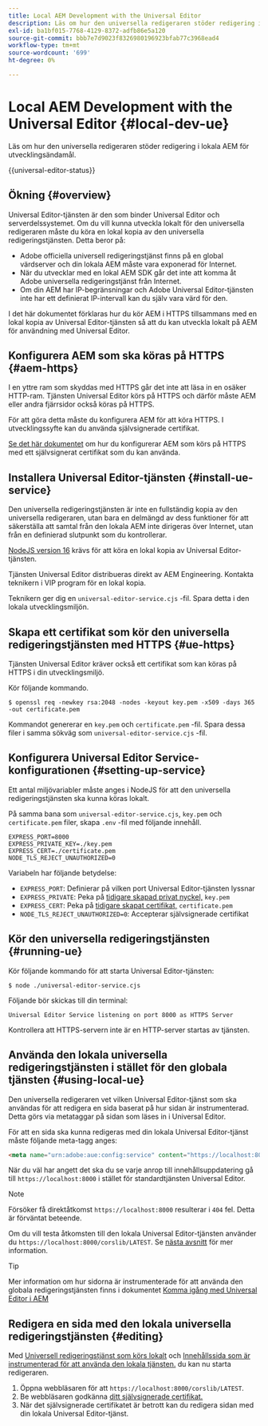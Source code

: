 ```yaml
---
title: Local AEM Development with the Universal Editor
description: Läs om hur den universella redigeraren stöder redigering i lokala AEM för utvecklingsändamål.
exl-id: ba1bf015-7768-4129-8372-adfb86e5a120
source-git-commit: bbb7e7d9023f8326980196923bfab77c3968ead4
workflow-type: tm+mt
source-wordcount: '699'
ht-degree: 0%

---
```



# Local AEM Development with the Universal Editor {#local-dev-ue}

Läs om hur den universella redigeraren stöder redigering i lokala AEM för utvecklingsändamål.

{{universal-editor-status}}

## Ökning {#overview}

Universal Editor-tjänsten är den som binder Universal Editor och serverdelssystemet. Om du vill kunna utveckla lokalt för den universella redigeraren måste du köra en lokal kopia av den universella redigeringstjänsten. Detta beror på:

* Adobe officiella universell redigeringstjänst finns på en global värdserver och din lokala AEM måste vara exponerad för Internet.
* När du utvecklar med en lokal AEM SDK går det inte att komma åt Adobe universella redigeringstjänst från Internet.
* Om din AEM har IP-begränsningar och Adobe Universal Editor-tjänsten inte har ett definierat IP-intervall kan du själv vara värd för den.

I det här dokumentet förklaras hur du kör AEM i HTTPS tillsammans med en lokal kopia av Universal Editor-tjänsten så att du kan utveckla lokalt på AEM för användning med Universal Editor.

## Konfigurera AEM som ska köras på HTTPS {#aem-https}

I en yttre ram som skyddas med HTTPS går det inte att läsa in en osäker HTTP-ram. Tjänsten Universal Editor körs på HTTPS och därför måste AEM eller andra fjärrsidor också köras på HTTPS.

För att göra detta måste du konfigurera AEM för att köra HTTPS. I utvecklingssyfte kan du använda självsignerade certifikat.

[Se det här dokumentet](https://experienceleague.adobe.com/docs/experience-manager-learn/foundation/security/use-the-ssl-wizard.html) om hur du konfigurerar AEM som körs på HTTPS med ett självsignerat certifikat som du kan använda.

## Installera Universal Editor-tjänsten {#install-ue-service}

Den universella redigeringstjänsten är inte en fullständig kopia av den universella redigeraren, utan bara en delmängd av dess funktioner för att säkerställa att samtal från den lokala AEM inte dirigeras över Internet, utan från en definierad slutpunkt som du kontrollerar.

[NodeJS version 16](https://nodejs.org/en/download/releases) krävs för att köra en lokal kopia av Universal Editor-tjänsten.

Tjänsten Universal Editor distribueras direkt av AEM Engineering. Kontakta teknikern i VIP program för en lokal kopia.

Teknikern ger dig en `universal-editor-service.cjs` -fil. Spara detta i den lokala utvecklingsmiljön.

## Skapa ett certifikat som kör den universella redigeringstjänsten med HTTPS {#ue-https}

Tjänsten Universal Editor kräver också ett certifikat som kan köras på HTTPS i din utvecklingsmiljö.

Kör följande kommando.

```text
$ openssl req -newkey rsa:2048 -nodes -keyout key.pem -x509 -days 365 -out certificate.pem
```

Kommandot genererar en `key.pem` och `certificate.pem` -fil. Spara dessa filer i samma sökväg som `universal-editor-service.cjs` -fil.

## Konfigurera Universal Editor Service-konfigurationen {#setting-up-service}

Ett antal miljövariabler måste anges i NodeJS för att den universella redigeringstjänsten ska kunna köras lokalt.

På samma bana som `universal-editor-service.cjs`, `key.pem` och `certificate.pem` filer, skapa `.env` -fil med följande innehåll.

```text
EXPRESS_PORT=8000
EXPRESS_PRIVATE_KEY=./key.pem
EXPRESS_CERT=./certificate.pem
NODE_TLS_REJECT_UNAUTHORIZED=0
```

Variabeln har följande betydelse:

* `EXPRESS_PORT`: Definierar på vilken port Universal Editor-tjänsten lyssnar
* `EXPRESS_PRIVATE`: Peka på [tidigare skapad privat nyckel,](#ue-https) `key.pem`
* `EXPRESS_CERT`: Peka på [tidigare skapat certifikat,](#ue-https) `certificate.pem`
* `NODE_TLS_REJECT_UNAUTHORIZED=0`: Accepterar självsignerade certifikat

## Kör den universella redigeringstjänsten {#running-ue}

Kör följande kommando för att starta Universal Editor-tjänsten:

```text
$ node ./universal-editor-service.cjs
```

Följande bör skickas till din terminal:

```text
Universal Editor Service listening on port 8000 as HTTPS Server
```

Kontrollera att HTTPS-servern inte är en HTTP-server startas av tjänsten.

## Använda den lokala universella redigeringstjänsten i stället för den globala tjänsten {#using-local-ue}

Den universella redigeraren vet vilken Universal Editor-tjänst som ska användas för att redigera en sida baserat på hur sidan är instrumenterad. Detta görs via metataggar på sidan som läses in i Universal Editor.

För att en sida ska kunna redigeras med din lokala Universal Editor-tjänst måste följande meta-tagg anges:

```html
<meta name="urn:adobe:aue:config:service" content="https://localhost:8000">
```

När du väl har angett det ska du se varje anrop till innehållsuppdatering gå till `https://localhost:8000` i stället för standardtjänsten Universal Editor.

>[!NOTE]
>
>Försöker få direktåtkomst `https://localhost:8000` resulterar i `404` fel. Detta är förväntat beteende.
>
>Om du vill testa åtkomsten till den lokala Universal Editor-tjänsten använder du `https://localhost:8000/corslib/LATEST`. Se [nästa avsnitt](#editing) för mer information.

>[!TIP]
>
>Mer information om hur sidorna är instrumenterade för att använda den globala redigeringstjänsten finns i dokumentet [Komma igång med Universal Editor i AEM](/help/implementing/universal-editor/getting-started.md#instrument-page)

## Redigera en sida med den lokala universella redigeringstjänsten {#editing}

Med [Universell redigeringstjänst som körs lokalt](#running-ue) och [Innehållssida som är instrumenterad för att använda den lokala tjänsten.](#using-loca-ue) du kan nu starta redigeraren.

1. Öppna webbläsaren för att `https://localhost:8000/corslib/LATEST`.
1. Be webbläsaren godkänna [ditt självsignerade certifikat.](#ue-https)
1. När det självsignerade certifikatet är betrott kan du redigera sidan med din lokala Universal Editor-tjänst.
